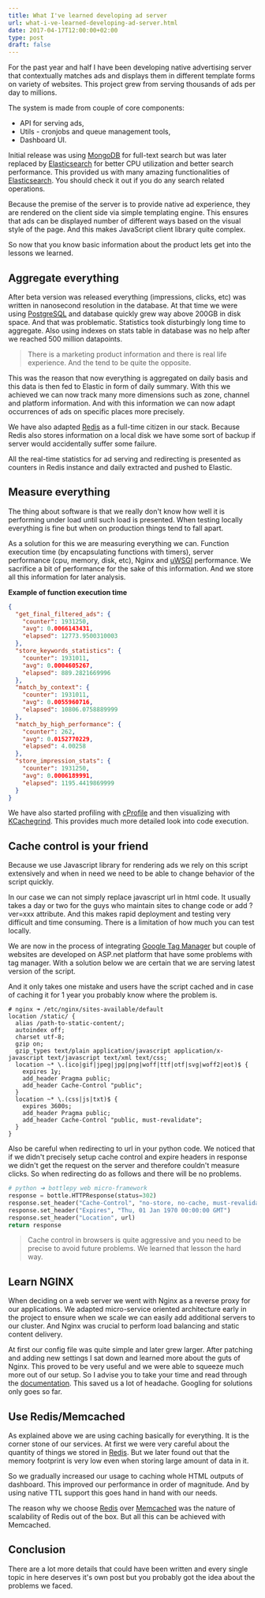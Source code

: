 ```yaml
---
title: What I've learned developing ad server
url: what-i-ve-learned-developing-ad-server.html
date: 2017-04-17T12:00:00+02:00
type: post
draft: false
---
```


For the past year and half I have been developing native advertising server that
contextually matches ads and displays them in different template forms on
variety of websites. This project grew from serving thousands of ads per day to
millions.

The system is made from couple of core components:

- API for serving ads,
- Utils - cronjobs and queue management tools,
- Dashboard UI.

Initial release was using [MongoDB](https://www.mongodb.com/) for full-text
search but was later replaced by [Elasticsearch](https://www.elastic.co/) for
better CPU utilization and better search performance. This provided us with many
amazing functionalities of [Elasticsearch](https://www.elastic.co/).  You should
check it out if you do any search related operations.

Because the premise of the server is to provide native ad experience, they are
rendered on the client side via simple templating engine. This ensures that ads
can be displayed number of different ways based on the visual style of the
page. And this makes JavaScript client library quite complex.

So now that you know basic information about the product lets get into the
lessons we learned.

## Aggregate everything

After beta version was released everything (impressions, clicks, etc) was
written in nanosecond resolution in the database. At that time we were using
[PostgreSQL](https://www.postgresql.org/) and database quickly grew way above
200GB in disk space. And that was problematic. Statistics took disturbingly long
time to aggregate. Also using indexes on stats table in database was no help
after we reached 500 million datapoints.

> There is a marketing product information and there is real life experience.
And the tend to be quite the opposite.

This was the reason that now everything is aggregated on daily basis and this
data is then fed to Elastic in form of daily summary. With this we achieved we
can now track many more dimensions such as zone, channel and platform
information.  And with this information we can now adapt occurrences of ads on
specific places more precisely.

We have also adapted [Redis](https://redis.io/) as a full-time citizen in our
stack. Because Redis also stores information on a local disk we have some sort
of backup if server would accidentally suffer some failure.

All the real-time statistics for ad serving and redirecting is presented as
counters in Redis instance and daily extracted and pushed to Elastic.

## Measure everything

The thing about software is that we really don't know how well it is performing
under load until such load is presented. When testing locally everything is fine
but when on production things tend to fall apart.

As a solution for this we are measuring everything we can. Function execution
time (by encapsulating functions with timers), server performance (cpu, memory,
disk, etc), Nginx and [uWSGI](https://uwsgi-docs.readthedocs.io/) performance.
We sacrifice a bit of performance for the sake of this information. And we store
all this information for later analysis.

**Example of function execution time**

```json
{
  "get_final_filtered_ads": {
    "counter": 1931250,
    "avg": 0.0066143431,
    "elapsed": 12773.9500310003
  },
  "store_keywords_statistics": {
    "counter": 1931011,
    "avg": 0.0004605267,
    "elapsed": 889.2821669996
  },
  "match_by_context": {
    "counter": 1931011,
    "avg": 0.0055960716,
    "elapsed": 10806.0758889999
  },
  "match_by_high_performance": {
    "counter": 262,
    "avg": 0.0152770229,
    "elapsed": 4.00258
  },
  "store_impression_stats": {
    "counter": 1931250,
    "avg": 0.0006189991,
    "elapsed": 1195.4419869999
  }
}
```

We have also started profiling with [cProfile](https://pymotw.com/2/profile/)
and then visualizing with [KCachegrind](http://kcachegrind.sourceforge.net/).
This provides much more detailed look into code execution.

## Cache control is your friend

Because we use Javascript library for rendering ads we rely on this script
extensively and when in need we need to be able to change behavior of the script
quickly.

In our case we can not simply replace javascript url in html code. It usually
takes a day or two for the guys who maintain sites to change code or add
?ver=xxx attribute. And this makes rapid deployment and testing very difficult
and time consuming. There is a limitation of how much you can test locally.

We are now in the process of integrating [Google Tag
Manager](https://www.google.com/analytics/tag-manager/) but couple of websites
are developed on ASP.net platform that have some problems with tag manager. With
a solution below we are certain that we are serving latest version of the
script.

And it only takes one mistake and users have the script cached and in case of
caching it for 1 year you probably know where the problem is.

```nginx
# nginx ➜ /etc/nginx/sites-available/default
location /static/ {
  alias /path-to-static-content/;
  autoindex off;
  charset utf-8;
  gzip on;
  gzip_types text/plain application/javascript application/x-javascript text/javascript text/xml text/css;
  location ~* \.(ico|gif|jpeg|jpg|png|woff|ttf|otf|svg|woff2|eot)$ {
    expires 1y;
    add_header Pragma public;
    add_header Cache-Control "public";
  }
  location ~* \.(css|js|txt)$ {
    expires 3600s;
    add_header Pragma public;
    add_header Cache-Control "public, must-revalidate";
  }
}
```

Also be careful when redirecting to url in your python code. We noticed that if
we didn't precisely setup cache control and expire headers in response we didn't
get the request on the server and therefore couldn't measure clicks.  So when
redirecting do as follows and there will be no problems.

```python
# python ➜ bottlepy web micro-framework
response = bottle.HTTPResponse(status=302)
response.set_header("Cache-Control", "no-store, no-cache, must-revalidate")
response.set_header("Expires", "Thu, 01 Jan 1970 00:00:00 GMT")
response.set_header("Location", url)
return response
```

> Cache control in browsers is quite aggressive and you need to be precise to
avoid future problems. We learned that lesson the hard way.

## Learn NGINX

When deciding on a web server we went with Nginx as a reverse proxy for our
applications. We adapted micro-service oriented architecture early in the
project to ensure when we scale we can easily add additional servers to our
cluster. And Nginx was crucial to perform load balancing and static content
delivery.

At first our config file was quite simple and later grew larger. After patching
and adding new settings I sat down and learned more about the guts of Nginx.
This proved to be very useful and we were able to squeeze much more out of our
setup. So I advise you to take your time and read through the
[documentation](https://nginx.org/en/docs/). This saved us a lot of headache.
Googling for solutions only goes so far.

## Use Redis/Memcached

As explained above we are using caching basically for everything. It is the
corner stone of our services. At first we were very careful about the quantity
of things we stored in [Redis](https://redis.io/). But we later found out that
the memory footprint is very low even when storing large amount of data in it.

So we gradually increased our usage to caching whole HTML outputs of dashboard.
This improved our performance in order of magnitude. And by using native TTL
support this goes hand in hand with our needs.

The reason why we choose [Redis](https://redis.io/) over
[Memcached](https://memcached.org/) was the nature of scalability of Redis out
of the box. But all this can be achieved with Memcached.

## Conclusion

There are a lot more details that could have been written and every single topic
in here deserves it's own post but you probably got the idea about the problems
we faced.
